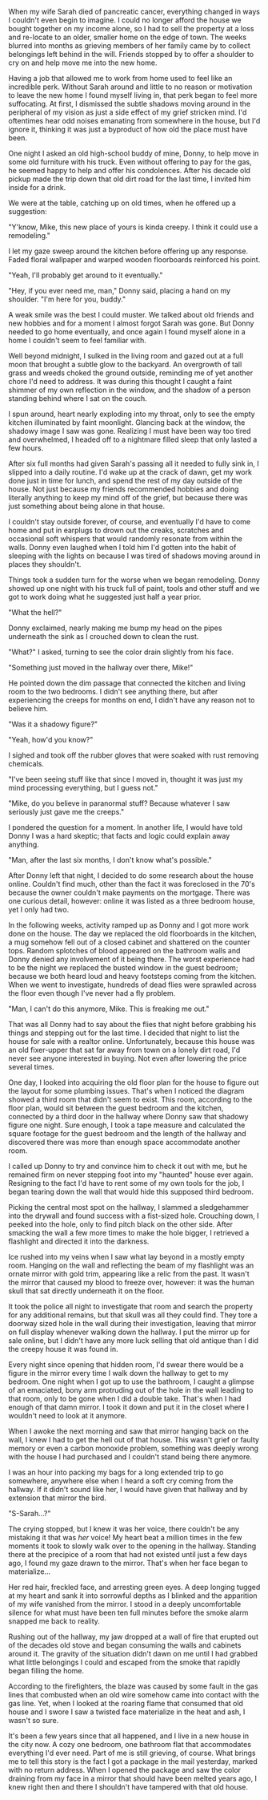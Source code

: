 When my wife Sarah died of pancreatic cancer, everything changed in ways I couldn't even begin to imagine. I could no longer afford the house we bought together on my income alone, so I had to sell the property at a loss and re-locate to an older, smaller home on the edge of town. The weeks blurred into months as grieving members of her family came by to collect belongings left behind in the will. Friends stopped by to offer a shoulder to cry on and help move me into the new home.

Having a job that allowed me to work from home used to feel like an incredible perk. Without Sarah around and little to no reason or motivation to leave the new home I found myself living in, that perk began to feel more suffocating. At first, I dismissed the subtle shadows moving around in the peripheral of my vision as just a side effect of my grief stricken mind. I'd oftentimes hear odd noises emanating from somewhere in the house, but I'd ignore it, thinking it was just a byproduct of how old the place must have been.

One night I asked an old high-school buddy of mine, Donny, to help move in some old furniture with his truck. Even without offering to pay for the gas, he seemed happy to help and offer his condolences. After his decade old pickup made the trip down that old dirt road for the last time, I invited him inside for a drink.

We were at the table, catching up on old times, when he offered up a suggestion:

"Y'know, Mike, this new place of yours is kinda creepy. I think it could use a remodeling."

I let my gaze sweep around the kitchen before offering up any response. Faded floral wallpaper and warped wooden floorboards reinforced his point.

"Yeah, I'll probably get around to it eventually."

"Hey, if you ever need me, man," Donny said, placing a hand on my shoulder. "I'm here for you, buddy."

A weak smile was the best I could muster. We talked about old friends and new hobbies and for a moment I almost forgot Sarah was gone. But Donny needed to go home eventually, and once again I found myself alone in a home I couldn't seem to feel familiar with.

Well beyond midnight, I sulked in the living room and gazed out at a full moon that brought a subtle glow to the backyard. An overgrowth of tall grass and weeds choked the ground outside, reminding me of yet another chore I'd need to address. It was during this thought I caught a faint shimmer of my own reflection in the window, and the shadow of a person standing behind where I sat on the couch.

I spun around, heart nearly exploding into my throat, only to see the empty kitchen illuminated by faint moonlight. Glancing back at the window, the shadowy image I saw was gone. Realizing I must have been way too tired and overwhelmed, I headed off to a nightmare filled sleep that only lasted a few hours.

After six full months had given Sarah's passing all it needed to fully sink in, I slipped into a daily routine. I'd wake up at the crack of dawn, get my work done just in time for lunch, and spend the rest of my day outside of the house. Not just because my friends recommended hobbies and doing literally anything to keep my mind off of the grief, but because there was just something about being alone in that house.

I couldn't stay outside forever, of course, and eventually I'd have to come home and put in earplugs to drown out the creaks, scratches and occasional soft whispers that would randomly resonate from within the walls. Donny even laughed when I told him I'd gotten into the habit of sleeping with the lights on because I was tired of shadows moving around in places they shouldn't.

Things took a sudden turn for the worse when we began remodeling. Donny showed up one night with his truck full of paint, tools and other stuff and we got to work doing what he suggested just half a year prior.

"What the hell?"

Donny exclaimed, nearly making me bump my head on the pipes underneath the sink as I crouched down to clean the rust.

"What?" I asked, turning to see the color drain slightly from his face.

"Something just moved in the hallway over there, Mike!"

He pointed down the dim passage that connected the kitchen and living room to the two bedrooms. I didn't see anything there, but after experiencing the creeps for months on end, I didn't have any reason not to believe him.

"Was it a shadowy figure?"

"Yeah, how'd you know?"

I sighed and took off the rubber gloves that were soaked with rust removing chemicals.

"I've been seeing stuff like that since I moved in, thought it was just my mind processing everything, but I guess not."

"Mike, do you believe in paranormal stuff? Because whatever I saw seriously just gave me the creeps."

I pondered the question for a moment. In another life, I would have told Donny I was a hard skeptic; that facts and logic could explain away anything.

"Man, after the last six months, I don't know what's possible."

After Donny left that night, I decided to do some research about the house online. Couldn't find much, other than the fact it was foreclosed in the 70's because the owner couldn't make payments on the mortgage. There was one curious detail, however: online it was listed as a three bedroom house, yet I only had two.

In the following weeks, activity ramped up as Donny and I got more work done on the house. The day we replaced the old floorboards in the kitchen, a mug somehow fell out of a closed cabinet and shattered on the counter tops. Random splotches of blood appeared on the bathroom walls and Donny denied any involvement of it being there. The worst experience had to be the night we replaced the busted window in the guest bedroom; because we both heard loud and heavy footsteps coming from the kitchen. When we went to investigate, hundreds of dead flies were sprawled across the floor even though I've never had a fly problem.

"Man, I can't do this anymore, Mike. This is freaking me out."

That was all Donny had to say about the flies that night before grabbing his things and stepping out for the last time. I decided that night to list the house for sale with a realtor online. Unfortunately, because this house was an old fixer-upper that sat far away from town on a lonely dirt road, I'd never see anyone interested in buying. Not even after lowering the price several times.

One day, I looked into acquiring the old floor plan for the house to figure out the layout for some plumbing issues. That's when I noticed the diagram showed a third room that didn't seem to exist. This room, according to the floor plan, would sit between the guest bedroom and the kitchen, connected by a third door in the hallway where Donny saw that shadowy figure one night. Sure enough, I took a tape measure and calculated the square footage for the guest bedroom and the length of the hallway and discovered there was more than enough space accommodate another room.

I called up Donny to try and convince him to check it out with me, but he remained firm on never stepping foot into my "haunted" house ever again. Resigning to the fact I'd have to rent some of my own tools for the job, I began tearing down the wall that would hide this supposed third bedroom.

Picking the central most spot on the hallway, I slammed a sledgehammer into the drywall and found success with a fist-sized hole. Crouching down, I peeked into the hole, only to find pitch black on the other side. After smacking the wall a few more times to make the hole bigger, I retrieved a flashlight and directed it into the darkness.

Ice rushed into my veins when I saw what lay beyond in a mostly empty room. Hanging on the wall and reflecting the beam of my flashlight was an ornate mirror with gold trim, appearing like a relic from the past. It wasn't the mirror that caused my blood to freeze over, however: it was the human skull that sat directly underneath it on the floor.

It took the police all night to investigate that room and search the property for any additional remains, but that skull was all they could find. They tore a doorway sized hole in the wall during their investigation, leaving that mirror on full display whenever walking down the hallway. I put the mirror up for sale online, but I didn't have any more luck selling that old antique than I did the creepy house it was found in.

Every night since opening that hidden room, I'd swear there would be a figure in the mirror every time I walk down the hallway to get to my bedroom. One night when I got up to use the bathroom, I caught a glimpse of an emaciated, bony arm protruding out of the hole in the wall leading to that room, only to be gone when I did a double take. That's when I had enough of that damn mirror. I took it down and put it in the closet where I wouldn't need to look at it anymore.

When I awoke the next morning and saw that mirror hanging back on the wall, I knew I had to get the hell out of that house. This wasn't grief or faulty memory or even a carbon monoxide problem, something was deeply wrong with the house I had purchased and I couldn't stand being there anymore.

I was an hour into packing my bags for a long extended trip to go somewhere, anywhere else when I heard a soft cry coming from the hallway. If it didn't sound like her, I would have given that hallway and by extension that mirror the bird.

"S-Sarah...?"

The crying stopped, but I knew it was her voice, there couldn't be any mistaking it that was *her* voice! My heart beat a million times in the few moments it took to slowly walk over to the opening in the hallway. Standing there at the precipice of a room that had not existed until just a few days ago, I found my gaze drawn to the mirror. That's when her face began to materialize...

Her red hair, freckled face, and arresting green eyes. A deep longing tugged at my heart and sank it into sorrowful depths as I blinked and the apparition of my wife vanished from the mirror. I stood in a deeply uncomfortable silence for what must have been ten full minutes before the smoke alarm snapped me back to reality.

Rushing out of the hallway, my jaw dropped at a wall of fire that erupted out of the decades old stove and began consuming the walls and cabinets around it. The gravity of the situation didn't dawn on me until I had grabbed what little belongings I could and escaped from the smoke that rapidly began filling the home.

According to the firefighters, the blaze was caused by some fault in the gas lines that combusted when an old wire somehow came into contact with the gas line. Yet, when I looked at the roaring flame that consumed that old house and I swore I saw a twisted face materialize in the heat and ash, I wasn't so sure.

It's been a few years since that all happened, and I live in a new house in the city now. A cozy one bedroom, one bathroom flat that accommodates everything I'd ever need. Part of me is still grieving, of course. What brings me to tell this story is the fact I got a package in the mail yesterday, marked with no return address. When I opened the package and saw the color draining from my face in a mirror that should have been melted years ago, I knew right then and there I shouldn't have tampered with that old house.